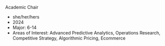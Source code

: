 Academic Chair
+ she/her/hers
+ 2024
+ Major: 6-14
+ Areas of Interest: Advanced Predictive Analytics, Operations Research, Competitive Strategy, Algorithmic Pricing, Ecommerce